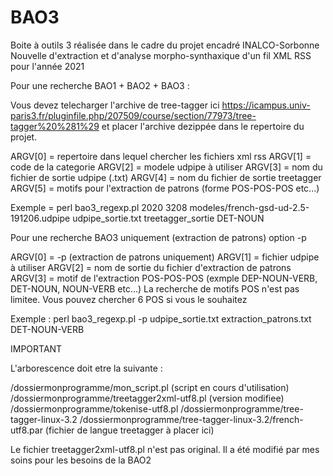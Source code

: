# BAO3
Boite à outils 3 réalisée dans le cadre du projet encadré INALCO-Sorbonne Nouvelle d'extraction et d'analyse morpho-synthaxique d'un fil XML RSS pour l'année 2021

Pour une recherche BAO1 + BAO2 + BAO3 :

Vous devez telecharger l'archive de tree-tagger ici https://icampus.univ-paris3.fr/pluginfile.php/207509/course/section/77973/tree-tagger%20%281%29
et placer l'archive dezippée dans le repertoire du projet.

ARGV[0] = repertoire dans lequel chercher les fichiers xml rss
ARGV[1] = code de la categorie
ARGV[2] = modele udpipe à utiliser
ARGV[3] = nom du fichier de sortie udpipe (.txt)
ARGV[4] = nom du fichier de sortie treetagger
ARGV[5] = motifs pour l'extraction de patrons (forme POS-POS-POS etc...)

Exemple = perl bao3_regexp.pl 2020 3208 modeles/french-gsd-ud-2.5-191206.udpipe udpipe_sortie.txt treetagger_sortie DET-NOUN

Pour une recherche BAO3 uniquement (extraction de patrons) option -p

ARGV[0] = -p (extraction de patrons uniquement)
ARGV[1] = fichier udpipe à utiliser
ARGV[2] = nom de sortie du fichier d'extraction de patrons
ARGV[3] = motif de l'extraction POS-POS-POS (exmple DEP-NOUN-VERB, DET-NOUN, NOUN-VERB etc...)
La recherche de motifs POS n'est pas limitee. Vous pouvez chercher 6 POS si vous le souhaitez

Exemple : perl bao3_regexp.pl -p udpipe_sortie.txt extraction_patrons.txt DET-NOUN-VERB

IMPORTANT

L'arborescence doit etre la suivante :

/dossiermonprogramme/mon_script.pl (script en cours d'utilisation)
/dossiermonprogramme/treetagger2xml-utf8.pl (version modifiee)
/dossiermonprogramme/tokenise-utf8.pl
/dossiermonprogramme/tree-tagger-linux-3.2
/dossiermonprogramme/tree-tagger-linux-3.2/french-utf8.par (fichier de langue treetagger à placer ici)

Le fichier treetagger2xml-utf8.pl n'est pas original. Il a été modifié par mes soins pour les besoins de la BAO2

